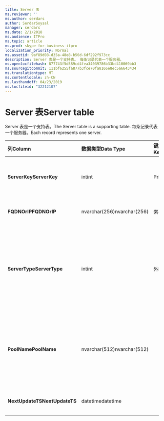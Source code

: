 ```yaml
---
title: Server 表
ms.reviewer: ''
ms.author: serdars
author: SerdarSoysal
manager: serdars
ms.date: 2/1/2018
ms.audience: ITPro
ms.topic: article
ms.prod: skype-for-business-itpro
localization_priority: Normal
ms.assetid: 9af89d08-d35a-48e8-b56d-6df292f973cc
description: Server 表是一个支持表。 每条记录代表一个服务器。
ms.openlocfilehash: 877743f5d589cd4fea34039786b33bd410069bb3
ms.sourcegitcommit: 111bf6255fa877b3fce70fa8166e8ec5a6643434
ms.translationtype: MT
ms.contentlocale: zh-CN
ms.lasthandoff: 04/23/2019
ms.locfileid: "32212107"
---
```

# <a name="server-table"></a><span data-ttu-id="ad9e2-104">Server 表</span><span class="sxs-lookup"><span data-stu-id="ad9e2-104">Server table</span></span>
 
<span data-ttu-id="ad9e2-105">Server 表是一个支持表。</span><span class="sxs-lookup"><span data-stu-id="ad9e2-105">The Server table is a supporting table.</span></span> <span data-ttu-id="ad9e2-106">每条记录代表一个服务器。</span><span class="sxs-lookup"><span data-stu-id="ad9e2-106">Each record represents one server.</span></span> 
  
|<span data-ttu-id="ad9e2-107">**列**</span><span class="sxs-lookup"><span data-stu-id="ad9e2-107">**Column**</span></span>|<span data-ttu-id="ad9e2-108">**数据类型**</span><span class="sxs-lookup"><span data-stu-id="ad9e2-108">**Data Type**</span></span>|<span data-ttu-id="ad9e2-109">**键/索引**</span><span class="sxs-lookup"><span data-stu-id="ad9e2-109">**Key/Index**</span></span>|<span data-ttu-id="ad9e2-110">**详细信息**</span><span class="sxs-lookup"><span data-stu-id="ad9e2-110">**Details**</span></span>|
|:-----|:-----|:-----|:-----|
|<span data-ttu-id="ad9e2-111">**ServerKey**</span><span class="sxs-lookup"><span data-stu-id="ad9e2-111">**ServerKey**</span></span> <br/> |<span data-ttu-id="ad9e2-112">int</span><span class="sxs-lookup"><span data-stu-id="ad9e2-112">int</span></span>  <br/> |<span data-ttu-id="ad9e2-113">Primary</span><span class="sxs-lookup"><span data-stu-id="ad9e2-113">Primary</span></span>  <br/> |<span data-ttu-id="ad9e2-114">标识服务器的唯一编号。</span><span class="sxs-lookup"><span data-stu-id="ad9e2-114">Unique number identifying the server.</span></span>  <br/> |
|<span data-ttu-id="ad9e2-115">**FQDNOrIP**</span><span class="sxs-lookup"><span data-stu-id="ad9e2-115">**FQDNOrIP**</span></span> <br/> |<span data-ttu-id="ad9e2-116">nvarchar(256)</span><span class="sxs-lookup"><span data-stu-id="ad9e2-116">nvarchar(256)</span></span>  <br/> |<span data-ttu-id="ad9e2-117">索引</span><span class="sxs-lookup"><span data-stu-id="ad9e2-117">index</span></span>  <br/> |<span data-ttu-id="ad9e2-118">MAC 地址字符串。</span><span class="sxs-lookup"><span data-stu-id="ad9e2-118">MAC address string.</span></span>  <br/> |
|<span data-ttu-id="ad9e2-119">**ServerType**</span><span class="sxs-lookup"><span data-stu-id="ad9e2-119">**ServerType**</span></span> <br/> |<span data-ttu-id="ad9e2-120">int</span><span class="sxs-lookup"><span data-stu-id="ad9e2-120">int</span></span>  <br/> |<span data-ttu-id="ad9e2-121">外</span><span class="sxs-lookup"><span data-stu-id="ad9e2-121">Foreign</span></span>  <br/> |<span data-ttu-id="ad9e2-122">1： 中介服务器</span><span class="sxs-lookup"><span data-stu-id="ad9e2-122">1: Mediation Server</span></span>  <br/> <span data-ttu-id="ad9e2-123">2: A / V 会议 Server16394: A / V 边缘服务 32769： 网关</span><span class="sxs-lookup"><span data-stu-id="ad9e2-123">2: A/V Conferencing Server16394: A/V Edge service32769: Gateway</span></span>  <br/> |
|<span data-ttu-id="ad9e2-124">**PoolName**</span><span class="sxs-lookup"><span data-stu-id="ad9e2-124">**PoolName**</span></span> <br/> |<span data-ttu-id="ad9e2-125">nvarchar(512)</span><span class="sxs-lookup"><span data-stu-id="ad9e2-125">nvarchar(512)</span></span>  <br/> ||<span data-ttu-id="ad9e2-126">服务器所属的池。</span><span class="sxs-lookup"><span data-stu-id="ad9e2-126">Pool the server belongs to.</span></span> <span data-ttu-id="ad9e2-127">仅适用于 A / V 会议服务器。</span><span class="sxs-lookup"><span data-stu-id="ad9e2-127">Only applicable for the A/V Conferencing Server.</span></span>  <br/> |
|<span data-ttu-id="ad9e2-128">**NextUpdateTS**</span><span class="sxs-lookup"><span data-stu-id="ad9e2-128">**NextUpdateTS**</span></span> <br/> |<span data-ttu-id="ad9e2-129">datetime</span><span class="sxs-lookup"><span data-stu-id="ad9e2-129">datetime</span></span>  <br/> ||<span data-ttu-id="ad9e2-130">仅供内部使用。</span><span class="sxs-lookup"><span data-stu-id="ad9e2-130">For internal use only.</span></span>  <br/> |
   

